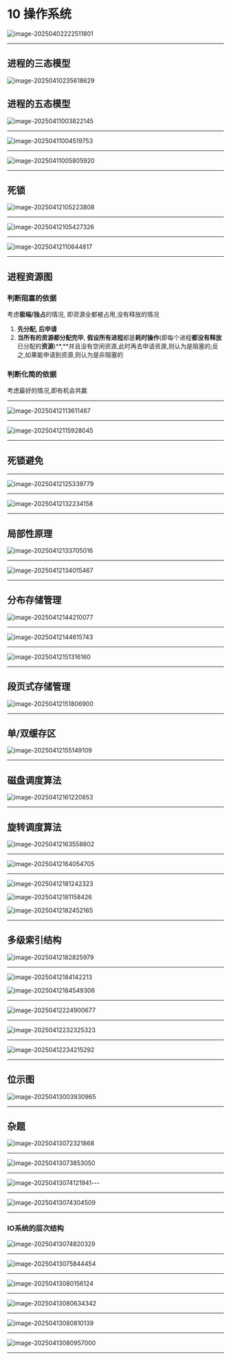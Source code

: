 # 10 操作系统

![image-20250402222511801](../../../images/image-20250402222511801.png)

---

## 进程的三态模型

![image-20250410235618629](../../../images/image-20250410235618629.png)

## 进程的五态模型

![image-20250411003822145](../../../images/image-20250411003822145.png)

---

![image-20250411004519753](../../../images/image-20250411004519753.png)

---

![image-20250411005805920](../../../images/image-20250411005805920.png)

---

## 死锁

![image-20250412105223808](../../../images/image-20250412105223808.png)

---

![image-20250412105427326](../../../images/image-20250412105427326.png)

---

![image-20250412110644817](../../../images/image-20250412110644817.png)

---

## 进程资源图

### 判断阻塞的依据

考虑**极端/独占**的情况, 即资源全都被占用,没有释放的情况

1. **先分配, 后申请**
2. **当所有的资源都分配完毕**, **假设所有进程**都是**耗时操作**(即每个进程**都没有释放**已分配的**资源**)**,**并且没有空闲资源,此时再去申请资源,则认为是阻塞的;反之,如果能申请到资源,则认为是非阻塞的

### 判断化简的依据

考虑最好的情况,即有机会共赢

---

![image-20250412113611467](../../../images/image-20250412113611467.png)

---

![image-20250412115928045](../../../images/image-20250412115928045.png)

---

## 死锁避免

---

![image-20250412125339779](../../../images/image-20250412125339779.png)

---

![image-20250412132234158](../../../images/image-20250412132234158.png)

---

## 局部性原理

![image-20250412133705016](../../../images/image-20250412133705016.png)

---

![image-20250412134015467](../../../images/image-20250412134015467.png)

---

## 分布存储管理

![image-20250412144210077](../../../images/image-20250412144210077.png)

---

![image-20250412144615743](../../../images/image-20250412144615743.png)

---

![image-20250412151316160](../../../images/image-20250412151316160.png)

---

## 段页式存储管理

![image-20250412151806900](../../../images/image-20250412151806900.png)

---

## 单/双缓存区

![image-20250412155149109](../../../images/image-20250412155149109.png)

---

## 磁盘调度算法

![image-20250412161220853](../../../images/image-20250412161220853.png)

---

## 旋转调度算法

![image-20250412163558802](../../../images/image-20250412163558802.png)

---

![image-20250412164054705](../../../images/image-20250412164054705.png)

---

![image-20250412181242323](../../../images/image-20250412181242323.png)

![image-20250412181158426](../../../images/image-20250412181158426.png)

![image-20250412182452165](../../../images/image-20250412182452165.png)

---

## 多级索引结构

![image-20250412182825979](../../../images/image-20250412182825979.png)

---

![image-20250412184142213](../../../images/image-20250412184142213.png)

![image-20250412184549306](../../../images/image-20250412184549306.png)

---

![image-20250412224900677](../../../images/image-20250412224900677.png)

---

![image-20250412232325323](../../../images/image-20250412232325323.png)

---

![image-20250412234215292](../../../images/image-20250412234215292.png)

---

## 位示图

![image-20250413003930965](../../../images/image-20250413003930965.png)

---

## 杂题

![image-20250413072321868](../../../images/image-20250413072321868.png)

---

![image-20250413073853050](../../../images/image-20250413073853050.png)

---

![image-20250413074121941](../../../images/image-20250413074121941.png)---

---

![image-20250413074304509](../../../images/image-20250413074304509.png)

---

### IO系统的层次结构

![image-20250413074820329](../../../images/image-20250413074820329.png)

---

![image-20250413075844454](../../../images/image-20250413075844454.png)

---

![image-20250413080156124](../../../images/image-20250413080156124.png)

---

![image-20250413080634342](../../../images/image-20250413080634342.png)

---

![image-20250413080810139](../../../images/image-20250413080810139.png)

---

![image-20250413080957000](../../../images/image-20250413080957000.png)

---

